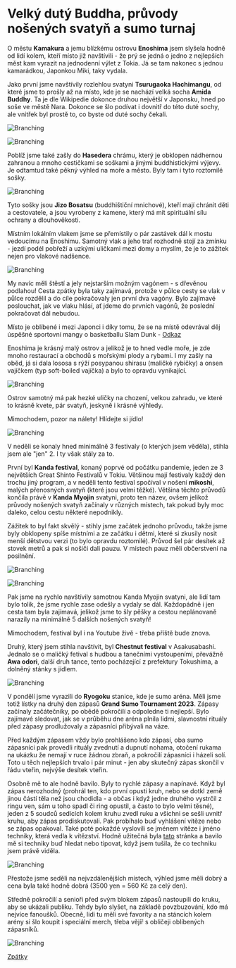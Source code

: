 # Velký dutý Buddha, průvody nošených svatyň a sumo turnaj

O městu **Kamakura** a jemu blízkému ostrovu **Enoshima** jsem slyšela hodně od lidí kolem, kteří místo již navštívili - že prý se jedná o jedno z nejlepších měst kam vyrazit na jednodenní výlet z Tokia. Já se tam nakonec s jednou kamarádkou, Japonkou Miki, taky vydala.

Jako první jsme navštívily rozlehlou svatyni **Tsurugaoka Hachimangu**, od které jsme to prošly až na místo, kde je se nachází velká socha **Amida Buddhy**. Ta je dle Wikipedie dokonce druhou největší v Japonsku, hned po soše ve městě Nara. Dokonce se šlo podívat i dovnitř do této duté sochy, ale vnitřek byl prostě to, co byste od duté sochy čekali.

![Branching](../photos/kamakura_buddha.jpeg)

![Branching](../photos/kamakura_miki.jpeg)

Poblíž jsme také zašly do **Hasedera** chrámu, který je obklopen nádhernou zahranou a mnoho cestičkami se soškami a jinými buddhistickými výjevy. Je odtamtud také pěkný výhled na moře a město. Byly tam i tyto roztomilé sošky. 


![Branching](../photos/kamakura_sosky.jpeg)

Tyto sošky jsou **Jizo Bosatsu** (buddhištiční mnichové), kteří mají chránit děti a cestovatele, a jsou vyrobeny z kamene, který má mít spirituální sílu ochrany a dlouhověkosti.

Místním lokálním vlakem jsme se přemístily o pár zastávek dál k mostu vedoucímu na Enoshimu. Samotný vlak a jeho trať rozhodně stojí za zmínku - jezdí podél pobřeží a uzkými uličkami mezi domy a myslím, že je to zážitek nejen pro vlakové nadšence.

![Branching](../photos/kamakura_vlak.jpeg)

My navíc měli štěstí a jely nejstarším možným vagónem - s dřevěnou podlahou! Cesta zpátky byla taky zajímavá, protože v půlce cesty se vlak v půlce rozdělil a do cíle pokračovaly jen první dva vagóny. Bylo zajímavé poslouchat, jak ve vlaku hlásí, ať jdeme do prvních vagónů, že poslední pokračovat dál nebudou.

Místo je oblíbené i mezi Japonci i díky tomu, že se na místě odevrával děj úspěšné sportovní mangy o basketballu Slam Dunk - [Odkaz](https://www.google.co.jp/search?q=slam+dunk+kamakura&tbm=isch&ved=2ahUKEwi30cSkqfz-AhV0m1YBHWxDBdYQ2-cCegQIABAA&oq=slam+dunk+kamakura&gs_lcp=CgNpbWcQAzIHCAAQExCABDIICAAQCBAeEBM6BwgAEIoFEEM6BQgAEIAEOgQIABAeUPwDWMoQYO8RaABwAHgAgAGOAYgB4giSAQQwLjEwmAEAoAEBqgELZ3dzLXdpei1pbWfAAQE&sclient=img&ei=UcRkZPfkEPS22roP7IaVsA0&authuser=0&bih=936&biw=1848&hl=cs)

Enoshima je krásný malý ostrov a jelikož je to hned vedle moře, je zde mnoho restaurací a obchodů s mořskými plody a rybami. I my zašly na oběd, já si dala lososa s rýží posypanou shirasu (maličké rybičky) a onsen vajíčkem (typ soft-boiled vajíčka) a bylo to opravdu vynikající.

![Branching](../photos/kamakura_jidlo.jpeg)

Ostrov samotný má pak hezké uličky na chození, velkou zahradu, ve které to krásně kvete, pár svatyň, jeskyně i krásné výhledy.

Mimochodem, pozor na nálety! Hlídejte si jídlo!

![Branching](../photos/nalety.jpeg)

V neděli se konaly hned minimálně 3 festivaly (o kterých jsem věděla), stihla jsem ale "jen" 2. I ty však stály za to.

První byl **Kanda festival**, konaný poprvé od počátku pandemie, jeden ze 3 největších Great Shinto Festivalů v Tokiu. Většinou mají festivaly každý den trochu jiný program, a v neděli tento festival spočíval v nošení **mikoshi**, malých přenosných svatyň (které jsou velmi těžké). Většina těchto průvodů končila právě v **Kanda Myojin** svatyni, proto ten název, ovšem jelikož průvody nošených svatyň začínaly v různých místech, tak pokud byly moc daleko, celou cestu některé nepodnikly.


Zážitek to byl fakt skvělý - stihly jsme začátek jednoho průvodu, takže jsme byly obklopeny spíše místními a ze začátku i dětmi, které si zkusily nosit menší dětstvou verzi (to bylo opravdu roztomilé). Průvod šel pár desítek až stovek metrů a pak si nošiči dali pauzu. V místech pauz měli občerstvení na posilnění.

![Branching](../photos/kanda.jpeg)

![Branching](../photos/kanda2.jpeg)

Pak jsme na rychlo navštívily samotnou Kanda Myojin svatyni, ale lidí tam bylo tolik, že jsme rychle zase odešly a vydaly se dál. Každopádně i jen cesta tam byla zajímavá, jelikož jsme to šly pěšky a cestou neplánovaně narazily na minimálně 5 dalších nošených svatyň!

Mimochodem, festival byl i na Youtube živě - třeba příště bude znova.


Druhý, který jsem stihla navštívit, byl **Chestnut festival** v Asakusabashi. Jednalo se o maličký fetival s hudbou a tanečními vystoupeními, převážně **Awa odori**, další druh tance, tento pocházející z prefektury Tokushima, a dolněný stánky s jídlem. 

![Branching](../photos/awa.jpeg)


V pondělí jsme vyrazili do **Ryogoku** stanice, kde je sumo aréna. Měli jsme totiž lístky na druhý den zápasů **Grand Sumo Tournament 2023**. Zápasy začínaly začátečníky, po obědě pokročilí a odpoledne ti nejlepší. Bylo zajímavé sledovat, jak se v průběhu dne aréna plnila lidmi, slavnostní rituály před zápasy prodlužovaly a zápasníci přibývali na váze.

Před každým zápasem vždy bylo prohlášeno kdo zápasí, oba sumo zápasníci pak provedli rituály zvednutí a dupnutí nohama, otočení rukama na ukázku že nemají v ruce žádnou zbraň, a pokročilí zápasníci i házeli solí. Toto u těch nejlepších trvalo i pár minut - jen aby skutečný zápas skončil v řádu vteřin, nejvýše desítek vteřin.

Osobně mě to ale hodně bavilo. Byly to rychlé zápasy a napínavé. Když byl zápas nerozhodný (prohrál ten, kdo první opusti kruh, nebo se dotkl země jinou částí těla než jsou chodidla - a občas i když jedne druhého vystrčil z ringu ven, sám u toho spadl či ring opustil, a často to bylo velmi těsné), jeden z 5 soudců sedících kolem kruhu zvedl ruku a všichni se sešli uvnitř kruhu, aby zápas prodiskutovali. Pak probíhalo buď vyhlášení vítěze nebo se zápas opakoval. Také poté pokaždé vyslovili se jménem vítěze i jméno techniky, která vedla k vítězství. Hodně užitečná byla [tato](https://sports.japantimes.co.jp/sumo/techniques.html) stránka a bavilo mě si techniky buď hledat nebo tipovat, když jsem tušila, že co techniku jsem právě viděla.

![Branching](../photos/sumo_celkem.jpeg)

Přestože jsme seděli na nejvzdálenějších místech, výhled jsme měli dobrý a cena byla také hodně dobrá (3500 yen = 560 Kč za celý den).

Středně pokročilí a senioři před svým blokem zápasů nastoupili do kruku, aby se ukázali publiku. Tehdy bylo slyšet, na základě povzbuzování, kdo má nejvíce fanoušků. Obecně, lidi tu měli své favority a na stáncích kolem arény si šlo koupit i speciální merch, třeba vějíř s obličeji oblíbených zápasníků.

![Branching](../photos/sumo_kruh.jpeg)



[Zpátky](../)
